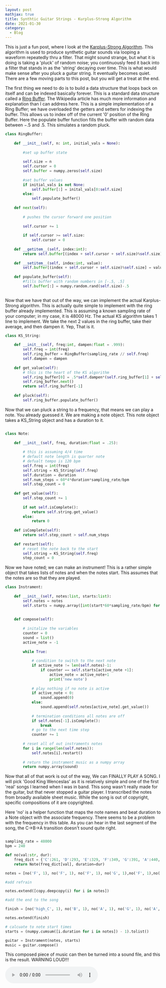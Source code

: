 ```yaml
---
layout: post
mathjax: true
title: Synthtic Guitar Strings - Kurplus-Strong Algorithm
date: 2021-01-30
category:
  - Blog
---
```


This is just a fun post, where I look at the [Karplus-Strong Algorithm](https://en.wikipedia.org/wiki/Karplus%E2%80%93Strong_string_synthesis). This algorithm is used to produce synthetic guitar sounds via looping a waveform repeatedly thru a filter. That might sound strange, but what it is doing is taking a 'pluck' of random noise; you continuously feed it back into a filter that stands in as the 'string' decaying over time. This is what would make sense after you pluck a guitar string. It eventually becomes quiet. There are a few moving parts to this post, but you will get a treat at the end. 

The first thing we need to do is to build a data structure that loops back on itself and can be indexed basically forever. This is a standard data structure called a [Ring Buffer](https://en.wikipedia.org/wiki/Circular_buffer). The Wikipedia article has much more information and explanation than I can address here. This is a simple implementation of a Ring Buffer; we have overloaded the getters and setters for indexing the buffer. This allows us to index off of the current '0' position of the Ring Buffer. Here the populate buffer function fills the buffer with random data between $-.5$ and $.5$. This simulates a random pluck.

```python
class RingBuffer:
    
    def __init__(self, n: int, initial_vals = None):
        
        #set up buffer state
        
        self.size = n
        self.cursor = 0
        self.buffer = numpy.zeros(self.size)
        
        #set buffer values
        if initial_vals is not None:
            self.buffer[:] = inital_vals[0:self.size]
        else:
            self.populate_buffer()
            
    def next(self):
        
        # pushes the cursor forward one position
    
        self.cursor += 1
        
        if self.cursor >= self.size:
            self.cursor = 0
    
    def __getitem__(self, index:int):
        return self.buffer[(index + self.cursor + self.size)%self.size]
    
    def __setitem__(self, index:int, value):
        self.buffer[(index + self.cursor + self.size)%self.size] = value
    
    def populate_buffer(self):
        #fills buffer with random numbers in [-.5, .5]
        self.buffer[:] = numpy.random.rand(self.size)-.5
        
```

Now that we have that out of the way, we can implement the actual Karplus-Strong algorithm. This is actually quite simple to implement with the ring buffer already implemented. This is assuming a known sampling rate of your computer; in my case, it is 48000 Hz. The actual KS algorithm takes 1 line to implement. We take the next 2 values in the ring buffer, take their average, and then dampen it. Yep, That is it. 

```python
class KS_String:
    
    def __init__(self, freq:int, dampen:float = .999):
        self.freq = int(freq)
        self.ring_buffer = RingBuffer(sampling_rate // self.freq)
        self.dampen = dampen
        
    def get_value(self):
        # this is the heart of the KS algorithm
        self.ring_buffer[0] = .5*self.dampen*(self.ring_buffer[1] + self.ring_buffer[2])
        self.ring_buffer.next()
        return self.ring_buffer[-1]
    
    def pluck(self):
        self.ring_buffer.populate_buffer()
```

Now that we can pluck a string to a frequency, that means we can play a note. You already guessed it. We are making a note object. This note object takes a KS_String object and has a duration to it.

```python

class Note:
        
    def __init__(self, freq, duration:float = .25):
        
        # this is assuming 4/4 time
        # default note length is quarter note
        # defualt tempo is 120 bpm
        self.freq = int(freq)
        self.string = KS_String(self.freq)
        self.duration = duration
        self.num_steps = 60*4*duration*sampling_rate/bpm
        self.step_count = 0
        
    def get_value(self):
        self.step_count += 1
        
        if not self.isComplete(): 
            return self.string.get_value()
        else:
            return 0
    
    def isComplete(self):
        return self.step_count > self.num_steps
    
    def restart(self):
        # reset the note back to the start 
        self.string = KS_String(self.freq)
        step_count = 0
```

Now we have noted; we can make an instrument! This is a rather simple object that takes lists of notes and when the notes start. This assumes that the notes are so that they are played.

```python
class Instrament:
    
    def __init__(self, notes:list, starts:list):
        self.notes = notes
        self.starts = numpy.array([int(start*60*sampling_rate/bpm) for start in starts])
    
    
    def compose(self):
        
        # initalize the variables
        counter = 0
        sound = list()
        active_note = -1
        
        while True:
            
            # condition to switch to the next note
            if active_note != len(self.notes)-1:
                if counter == self.starts[active_note +1]:
                    active_note = active_note+1
                    print('new note')
            
            # play nothing if no note is active
            if active_note < 0:
                sound.append(0)
            else:
                sound.append(self.notes[active_note].get_value())
            
            # termination conditions all notes are off
            if self.notes[-1].isComplete():
                break
            # go to the next time step  
            counter += 1
        
        # reset all of out instraments notes
        for i in range(len(self.notes)):
            self.notes[i].restart()
        
        # return the instrament music as a numpy array
        return numpy.array(sound) 

```

Now that all of that work is out of the way, We can FINALLY PLAY A SONG. I will pick 'Good King Wenceslas' as it is relatively simple and one of the first 'real' songs I learned when I was in band. This song wasn't really made for the guitar, but that never stopped a guitar player. I transcribed the notes from broadly available sheet music. While the song is out of copyright, specific compositions of it are copyrighted.

Here 'no' is a helper function that maps the note names and beat duration to a Note object with the associate frequency. There seems to be a problem with the frequency in this table. As you can hear in the last segment of the song, the C->B->A transition doesn't sound quite right.

```python

sampling_rate = 48000
bpm = 240

def no(val:str, dur):
    freq_dict = {'C':261, 'D':293, 'E':329, 'F':349, 'G':391, 'A':440, 'B':493, 'high_C':526}
    return Note(freq_dict[val], duration=dur)

notes = [no('F', 1), no('F', 1), no('F', 1), no('G', 1),no('F', 1),no('F', 1),no('C', 2), no('D', 1),no('C', 1),no('D', 1),no('E', 1),no('F', 2),no('F', 2)]

#add refrain

notes.extend([copy.deepcopy(i) for i in notes])

#add the end to the song

finish = [no('high_C', 1), no('B', 1), no('A', 1), no('G', 1), no('A', 1), no('G', 1), no('F', 2), no('D', 1), no('C', 1), no('D', 1), no('E', 1), no('F', 2), no('F', 2)]

notes.extend(finish)

# calcuate to note start times
starts = (numpy.cumsum([i.duration for i in notes]) - 1).tolist()

guitar = Instrament(notes, starts)
music = guitar.compose()
```

This composed piece of music can then be turned into a sound file, and this is the result. WARNING LOUD!!!

<audio controls="controls">
  <source type="audio/wav" src="/assets/imgs/KingW.wav"></source>
  <p>Your browser does not support the audio element.<p>
</audio>
